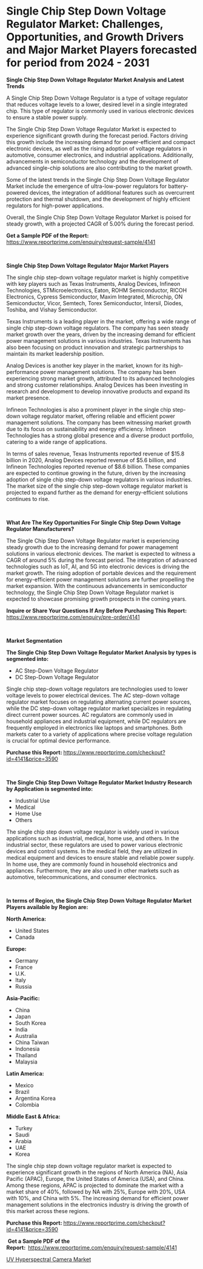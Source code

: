 <p><h1>Single Chip Step Down Voltage Regulator Market: Challenges, Opportunities, and Growth Drivers and Major Market Players forecasted for period from 2024 - 2031</h1></p><p><strong>Single Chip Step Down Voltage Regulator Market Analysis and Latest Trends</strong></p>
<p><p>A Single Chip Step Down Voltage Regulator is a type of voltage regulator that reduces voltage levels to a lower, desired level in a single integrated chip. This type of regulator is commonly used in various electronic devices to ensure a stable power supply.</p><p>The Single Chip Step Down Voltage Regulator Market is expected to experience significant growth during the forecast period. Factors driving this growth include the increasing demand for power-efficient and compact electronic devices, as well as the rising adoption of voltage regulators in automotive, consumer electronics, and industrial applications. Additionally, advancements in semiconductor technology and the development of advanced single-chip solutions are also contributing to the market growth.</p><p>Some of the latest trends in the Single Chip Step Down Voltage Regulator Market include the emergence of ultra-low-power regulators for battery-powered devices, the integration of additional features such as overcurrent protection and thermal shutdown, and the development of highly efficient regulators for high-power applications.</p><p>Overall, the Single Chip Step Down Voltage Regulator Market is poised for steady growth, with a projected CAGR of 5.00% during the forecast period.</p></p>
<p><strong>Get a Sample PDF of the Report:&nbsp;</strong> <a href="https://www.reportprime.com/enquiry/request-sample/4141">https://www.reportprime.com/enquiry/request-sample/4141</a></p>
<p>&nbsp;</p>
<p><strong>Single Chip Step Down Voltage Regulator Major Market Players</strong></p>
<p><p>The single chip step-down voltage regulator market is highly competitive with key players such as Texas Instruments, Analog Devices, Infineon Technologies, STMicroelectronics, Eaton, ROHM Semiconductor, RICOH Electronics, Cypress Semiconductor, Maxim Integrated, Microchip, ON Semiconductor, Vicor, Semtech, Torex Semiconductor, Intersil, Diodes, Toshiba, and Vishay Semiconductor.</p><p>Texas Instruments is a leading player in the market, offering a wide range of single chip step-down voltage regulators. The company has seen steady market growth over the years, driven by the increasing demand for efficient power management solutions in various industries. Texas Instruments has also been focusing on product innovation and strategic partnerships to maintain its market leadership position.</p><p>Analog Devices is another key player in the market, known for its high-performance power management solutions. The company has been experiencing strong market growth, attributed to its advanced technologies and strong customer relationships. Analog Devices has been investing in research and development to develop innovative products and expand its market presence.</p><p>Infineon Technologies is also a prominent player in the single chip step-down voltage regulator market, offering reliable and efficient power management solutions. The company has been witnessing market growth due to its focus on sustainability and energy efficiency. Infineon Technologies has a strong global presence and a diverse product portfolio, catering to a wide range of applications.</p><p>In terms of sales revenue, Texas Instruments reported revenue of $15.8 billion in 2020, Analog Devices reported revenue of $5.6 billion, and Infineon Technologies reported revenue of $8.6 billion. These companies are expected to continue growing in the future, driven by the increasing adoption of single chip step-down voltage regulators in various industries. The market size of the single chip step-down voltage regulator market is projected to expand further as the demand for energy-efficient solutions continues to rise.</p></p>
<p>&nbsp;</p>
<p><strong>What Are The Key Opportunities For Single Chip Step Down Voltage Regulator Manufacturers?</strong></p>
<p><p>The Single Chip Step Down Voltage Regulator market is experiencing steady growth due to the increasing demand for power management solutions in various electronic devices. The market is expected to witness a CAGR of around 5% during the forecast period. The integration of advanced technologies such as IoT, AI, and 5G into electronic devices is driving the market growth. The rising adoption of portable devices and the requirement for energy-efficient power management solutions are further propelling the market expansion. With the continuous advancements in semiconductor technology, the Single Chip Step Down Voltage Regulator market is expected to showcase promising growth prospects in the coming years.</p></p>
<p><strong>Inquire or Share Your Questions If Any Before Purchasing This Report:</strong> <a href="https://www.reportprime.com/enquiry/pre-order/4141">https://www.reportprime.com/enquiry/pre-order/4141</a></p>
<p>&nbsp;</p>
<p><strong>Market Segmentation</strong></p>
<p><strong>The Single Chip Step Down Voltage Regulator Market Analysis by types is segmented into:</strong></p>
<p><ul><li>AC Step-Down Voltage Regulator</li><li>DC Step-Down Voltage Regulator</li></ul></p>
<p><p>Single chip step-down voltage regulators are technologies used to lower voltage levels to power electrical devices. The AC step-down voltage regulator market focuses on regulating alternating current power sources, while the DC step-down voltage regulator market specializes in regulating direct current power sources. AC regulators are commonly used in household appliances and industrial equipment, while DC regulators are frequently employed in electronics like laptops and smartphones. Both markets cater to a variety of applications where precise voltage regulation is crucial for optimal device performance.</p></p>
<p><strong>Purchase this Report:&nbsp;</strong><a href="https://www.reportprime.com/checkout?id=4141&price=3590">https://www.reportprime.com/checkout?id=4141&price=3590</a></p>
<p>&nbsp;</p>
<p><strong>The Single Chip Step Down Voltage Regulator Market Industry Research by Application is segmented into:</strong></p>
<p><ul><li>Industrial Use</li><li>Medical</li><li>Home Use</li><li>Others</li></ul></p>
<p><p>The single chip step down voltage regulator is widely used in various applications such as industrial, medical, home use, and others. In the industrial sector, these regulators are used to power various electronic devices and control systems. In the medical field, they are utilized in medical equipment and devices to ensure stable and reliable power supply. In home use, they are commonly found in household electronics and appliances. Furthermore, they are also used in other markets such as automotive, telecommunications, and consumer electronics.</p></p>
<p>&nbsp;</p>
<p><strong>In terms of Region, the Single Chip Step Down Voltage Regulator Market Players available by Region are:</strong></p>
<p>
    <p> <strong> North America: </strong>
        <ul>
            <li>United States</li>
            <li>Canada</li>
        </ul>
        </p> 
    <p> <strong> Europe: </strong>
        <ul>
            <li>Germany</li>
            <li>France</li>
            <li>U.K.</li>
            <li>Italy</li>
            <li>Russia</li>
        </ul>
        </p> 
    <p> <strong> Asia-Pacific: </strong>
        <ul>
            <li>China</li>
            <li>Japan</li>
            <li>South Korea</li>
            <li>India</li>
            <li>Australia</li>
            <li>China Taiwan</li>
            <li>Indonesia</li>
            <li>Thailand</li>
            <li>Malaysia</li>
        </ul>
        </p> 
    <p> <strong> Latin America: </strong>
        <ul>
            <li>Mexico</li>
            <li>Brazil</li>
            <li>Argentina Korea</li>
            <li>Colombia</li>
        </ul>
        </p> 
    <p> <strong> Middle East & Africa: </strong>
        <ul>
            <li>Turkey</li>
            <li>Saudi</li>
            <li>Arabia</li>
            <li>UAE</li>
            <li>Korea</li>
        </ul>
    </p>
    </p>
<p><p>The single chip step down voltage regulator market is expected to experience significant growth in the regions of North America (NA), Asia Pacific (APAC), Europe, the United States of America (USA), and China. Among these regions, APAC is projected to dominate the market with a market share of 40%, followed by NA with 25%, Europe with 20%, USA with 10%, and China with 5%. The increasing demand for efficient power management solutions in the electronics industry is driving the growth of this market across these regions.</p></p>
<p><strong>Purchase this Report: </strong><a href="https://www.reportprime.com/checkout?id=4141&price=3590">https://www.reportprime.com/checkout?id=4141&price=3590</a></p>
<p>&nbsp;<strong>Get a Sample PDF of the Report:&nbsp;&nbsp;</strong><a href="https://www.reportprime.com/enquiry/request-sample/4141">https://www.reportprime.com/enquiry/request-sample/4141</a></p>
<p><strong></strong></p>
<p><p><a href="https://github.com/FassouRP/Market-Research-Report-List-4/blob/main/uv-hyperspectral-camera-market.md">UV Hyperspectral Camera Market</a></p></p>